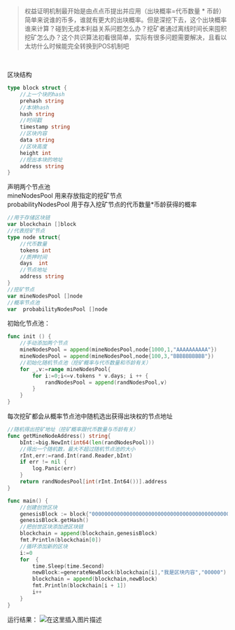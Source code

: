 
>权益证明机制最开始是由点点币提出并应用（出块概率=代币数量 * 币龄） 简单来说谁的币多，谁就有更大的出块概率。但是深挖下去，这个出块概率谁来计算？碰到无成本利益关系问题怎么办？挖矿者通过离线时间长来囤积挖矿怎么办？这个共识算法初看很简单，实际有很多问题需要解决，且看以太坊什么时候能完全转换到POS机制吧

<br>

区块结构
```go
type block struct {
	//上一个块的hash
	prehash string
	//本块hash
	hash string
	//时间戳
	timestamp string
	//区块内容
	data string
	//区块高度
	height int
	//挖出本块的地址
	address string
}
```
声明两个节点池\
mineNodesPool 用来存放指定的挖矿节点\
probabilityNodesPool  用于存入挖矿节点的代币数量*币龄获得的概率
```go
//用于存储区块链
var blockchain []block
//代表挖矿节点
type node struct{
	//代币数量
	tokens int
	//质押时间
	days  int
	//节点地址
	address string
}
//挖矿节点
var mineNodesPool []node
//概率节点池
var  probabilityNodesPool []node
```
初始化节点池：
```go
func init () {
	//手动添加两个节点
	mineNodesPool = append(mineNodesPool,node{1000,1,"AAAAAAAAAA"})
	mineNodesPool = append(mineNodesPool,node{100,3,"BBBBBBBBBB"})
	//初始化随机节点池（挖矿概率与代币数量和币龄有关）
	for _,v:=range mineNodesPool{
		for i:=0;i<=v.tokens * v.days; i ++ {
			randNodesPool = append(randNodesPool,v)
		}
	}
}
```
每次挖矿都会从概率节点池中随机选出获得出块权的节点地址
```go
//随机得出挖矿地址（挖矿概率跟代币数量与币龄有关）
func getMineNodeAddress() string{
	bInt:=big.NewInt(int64(len(randNodesPool)))
	//得出一个随机数，最大不超过随机节点池的大小
	rInt,err:=rand.Int(rand.Reader,bInt)
	if err != nil {
		log.Panic(err)
	}
	return randNodesPool[int(rInt.Int64())].address
}
```


```go
func main() {
	//创建创世区块
	genesisBlock := block{"0000000000000000000000000000000000000000000000000000000000000000","",time.Now().Format("2006-01-02 15:04:05"),"我是创世区块",1,"0000000000"}
	genesisBlock.getHash()
	//把创世区块添加进区块链
	blockchain = append(blockchain,genesisBlock)
	fmt.Println(blockchain[0])
	//循环添加新的区块
	i:=0
	for  {
		time.Sleep(time.Second)
		newBlock:=generateNewBlock(blockchain[i],"我是区块内容","00000")
		blockchain = append(blockchain,newBlock)
		fmt.Println(blockchain[i + 1])
		i++
	}
}
```

运行结果：
![在这里插入图片描述](https://img-blog.csdnimg.cn/20191211154915783.png?x-oss-process=image/watermark,type_ZmFuZ3poZW5naGVpdGk,shadow_10,text_aHR0cHM6Ly9ibG9nLmNzZG4ubmV0L3FxXzM1OTExMTg0,size_16,color_FFFFFF,t_70)
